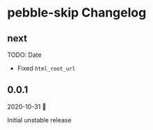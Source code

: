 # pebble-skip Changelog

## next

TODO: Date

- Fixed `html_root_url`

## 0.0.1

2020-10-31 🎃

Initial unstable release
